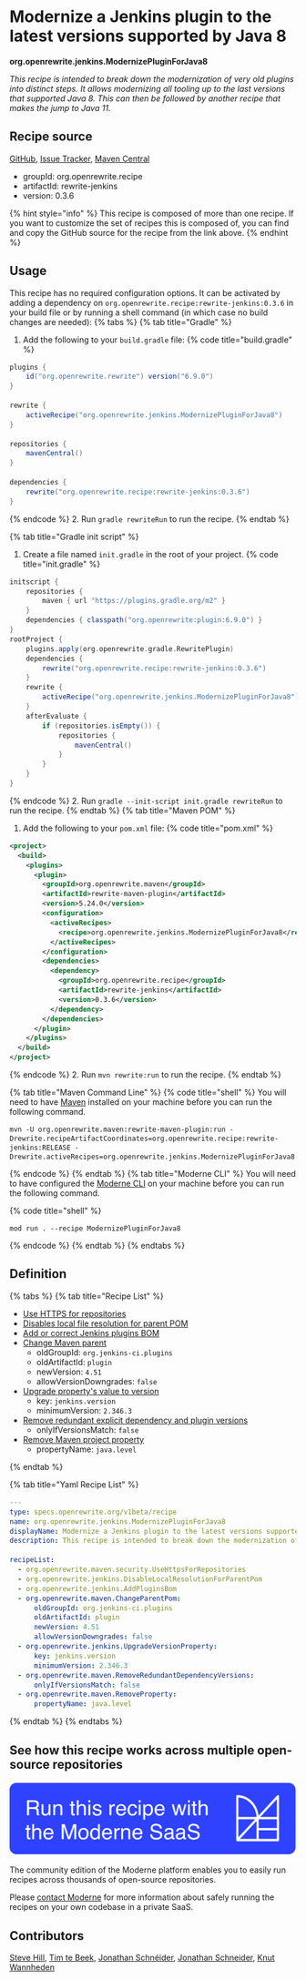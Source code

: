 # Modernize a Jenkins plugin to the latest versions supported by Java 8

**org.openrewrite.jenkins.ModernizePluginForJava8**

_This recipe is intended to break down the modernization of very old plugins into distinct steps. It allows modernizing all tooling up to the last versions that supported Java 8. This can then be followed by another recipe that makes the jump to Java 11._

## Recipe source

[GitHub](https://github.com/openrewrite/rewrite-jenkins/blob/main/src/main/resources/META-INF/rewrite/java-8.yml), [Issue Tracker](https://github.com/openrewrite/rewrite-jenkins/issues), [Maven Central](https://central.sonatype.com/artifact/org.openrewrite.recipe/rewrite-jenkins/0.3.6/jar)

* groupId: org.openrewrite.recipe
* artifactId: rewrite-jenkins
* version: 0.3.6

{% hint style="info" %}
This recipe is composed of more than one recipe. If you want to customize the set of recipes this is composed of, you can find and copy the GitHub source for the recipe from the link above.
{% endhint %}

## Usage

This recipe has no required configuration options. It can be activated by adding a dependency on `org.openrewrite.recipe:rewrite-jenkins:0.3.6` in your build file or by running a shell command (in which case no build changes are needed): 
{% tabs %}
{% tab title="Gradle" %}
1. Add the following to your `build.gradle` file:
{% code title="build.gradle" %}
```groovy
plugins {
    id("org.openrewrite.rewrite") version("6.9.0")
}

rewrite {
    activeRecipe("org.openrewrite.jenkins.ModernizePluginForJava8")
}

repositories {
    mavenCentral()
}

dependencies {
    rewrite("org.openrewrite.recipe:rewrite-jenkins:0.3.6")
}
```
{% endcode %}
2. Run `gradle rewriteRun` to run the recipe.
{% endtab %}

{% tab title="Gradle init script" %}
1. Create a file named `init.gradle` in the root of your project.
{% code title="init.gradle" %}
```groovy
initscript {
    repositories {
        maven { url "https://plugins.gradle.org/m2" }
    }
    dependencies { classpath("org.openrewrite:plugin:6.9.0") }
}
rootProject {
    plugins.apply(org.openrewrite.gradle.RewritePlugin)
    dependencies {
        rewrite("org.openrewrite.recipe:rewrite-jenkins:0.3.6")
    }
    rewrite {
        activeRecipe("org.openrewrite.jenkins.ModernizePluginForJava8")
    }
    afterEvaluate {
        if (repositories.isEmpty()) {
            repositories {
                mavenCentral()
            }
        }
    }
}
```
{% endcode %}
2. Run `gradle --init-script init.gradle rewriteRun` to run the recipe.
{% endtab %}
{% tab title="Maven POM" %}
1. Add the following to your `pom.xml` file:
{% code title="pom.xml" %}
```xml
<project>
  <build>
    <plugins>
      <plugin>
        <groupId>org.openrewrite.maven</groupId>
        <artifactId>rewrite-maven-plugin</artifactId>
        <version>5.24.0</version>
        <configuration>
          <activeRecipes>
            <recipe>org.openrewrite.jenkins.ModernizePluginForJava8</recipe>
          </activeRecipes>
        </configuration>
        <dependencies>
          <dependency>
            <groupId>org.openrewrite.recipe</groupId>
            <artifactId>rewrite-jenkins</artifactId>
            <version>0.3.6</version>
          </dependency>
        </dependencies>
      </plugin>
    </plugins>
  </build>
</project>
```
{% endcode %}
2. Run `mvn rewrite:run` to run the recipe.
{% endtab %}

{% tab title="Maven Command Line" %}
{% code title="shell" %}
You will need to have [Maven](https://maven.apache.org/download.cgi) installed on your machine before you can run the following command.

```shell
mvn -U org.openrewrite.maven:rewrite-maven-plugin:run -Drewrite.recipeArtifactCoordinates=org.openrewrite.recipe:rewrite-jenkins:RELEASE -Drewrite.activeRecipes=org.openrewrite.jenkins.ModernizePluginForJava8
```
{% endcode %}
{% endtab %}
{% tab title="Moderne CLI" %}
You will need to have configured the [Moderne CLI](https://docs.moderne.io/moderne-cli/cli-intro) on your machine before you can run the following command.

{% code title="shell" %}
```shell
mod run . --recipe ModernizePluginForJava8
```
{% endcode %}
{% endtab %}
{% endtabs %}

## Definition

{% tabs %}
{% tab title="Recipe List" %}
* [Use HTTPS for repositories](../maven/security/usehttpsforrepositories.md)
* [Disables local file resolution for parent POM](../jenkins/disablelocalresolutionforparentpom.md)
* [Add or correct Jenkins plugins BOM](../jenkins/addpluginsbom.md)
* [Change Maven parent](../maven/changeparentpom.md)
  * oldGroupId: `org.jenkins-ci.plugins`
  * oldArtifactId: `plugin`
  * newVersion: `4.51`
  * allowVersionDowngrades: `false`
* [Upgrade property's value to version](../jenkins/upgradeversionproperty.md)
  * key: `jenkins.version`
  * minimumVersion: `2.346.3`
* [Remove redundant explicit dependency and plugin versions](../maven/removeredundantdependencyversions.md)
  * onlyIfVersionsMatch: `false`
* [Remove Maven project property](../maven/removeproperty.md)
  * propertyName: `java.level`

{% endtab %}

{% tab title="Yaml Recipe List" %}
```yaml
---
type: specs.openrewrite.org/v1beta/recipe
name: org.openrewrite.jenkins.ModernizePluginForJava8
displayName: Modernize a Jenkins plugin to the latest versions supported by Java 8
description: This recipe is intended to break down the modernization of very old plugins into distinct steps. It allows modernizing all tooling up to the last versions that supported Java 8. This can then be followed by another recipe that makes the jump to Java 11.

recipeList:
  - org.openrewrite.maven.security.UseHttpsForRepositories
  - org.openrewrite.jenkins.DisableLocalResolutionForParentPom
  - org.openrewrite.jenkins.AddPluginsBom
  - org.openrewrite.maven.ChangeParentPom:
      oldGroupId: org.jenkins-ci.plugins
      oldArtifactId: plugin
      newVersion: 4.51
      allowVersionDowngrades: false
  - org.openrewrite.jenkins.UpgradeVersionProperty:
      key: jenkins.version
      minimumVersion: 2.346.3
  - org.openrewrite.maven.RemoveRedundantDependencyVersions:
      onlyIfVersionsMatch: false
  - org.openrewrite.maven.RemoveProperty:
      propertyName: java.level

```
{% endtab %}
{% endtabs %}

## See how this recipe works across multiple open-source repositories

[![Moderne Link Image](/.gitbook/assets/ModerneRecipeButton.png)](https://app.moderne.io/recipes/org.openrewrite.jenkins.ModernizePluginForJava8)

The community edition of the Moderne platform enables you to easily run recipes across thousands of open-source repositories.

Please [contact Moderne](https://moderne.io/product) for more information about safely running the recipes on your own codebase in a private SaaS.

## Contributors
[Steve Hill](mailto:sghill.dev@gmail.com), [Tim te Beek](mailto:timtebeek@gmail.com), [Jonathan Schnéider](mailto:jkschneider@gmail.com), [Jonathan Schneider](mailto:jkschneider@gmail.com), [Knut Wannheden](mailto:knut@moderne.io)
